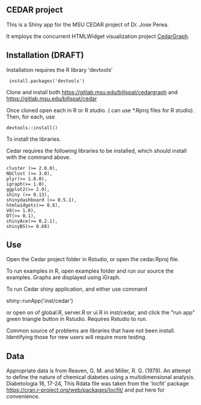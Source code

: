 CEDAR project
------

This is a  Shiny app for the MSU CEDAR project of Dr. Jose Perea. 

It employs the concurrent HTMLWidget visualization project [CedarGraph](https://gitlab.msu.edu/billspat/cedargraph).  

Installation  (DRAFT)
----

Installation requires the R library 'devtools'  

     install.packages('devtools')

Clone and install both https://gitlab.msu.edu/billspat/cedargraph and  https://gitlab.msu.edu/billspat/cedar

Once cloned open each in R or R studio.   ( can use  *.Rproj files for R studio).    Then, for each, use 

    devtools::install()

To install the libraries.  

Cedar requires the following libraries to be installed, which should install with the command above.  

    cluster (>= 2.0.0),
    NbClust (>= 3.0),
    plyr(>= 1.8.0),
    igraph(>= 1.0),
    ggplot2(>= 2.0),
    shiny (>= 0.13),
    shinydashboard (>= 0.5.1),
    htmlwidgets(>= 0.6), 
    V8(>= 1.0),
    DT(>= 0.1),
    shinyAce(>= 0.2.1),
    shinyBS(>= 0.60)
    
Use
---

Open the Cedar project folder in Rstudio, or open the cedar.Rproj file.    

To run examples in R, open examples folder and run our source the examples.   Graphs are displayed using iGraph. 

To run Cedar shiny application, and either use command 

   shiny::runApp('inst/cedar')
  
or open on of global.R, server.R or ui.R  in inst/cedar, and click the "run app" green triangle button in Rstudio.  Requires Rstudio to run.  

Common source of problems are libraries that have not been install.   Identifying those for new users will require more testing. 

Data
----

Appropriate data is from Reaven, G. M. and Miller, R. G. (1979). An attempt to define the nature of chemical diabetes using a multidimensional analysis. Diabetologia 16, 17-24,  This Rdata file was taken from the  'locfit' package https://cran.r-project.org/web/packages/locfit/ and put here for convenience.   

